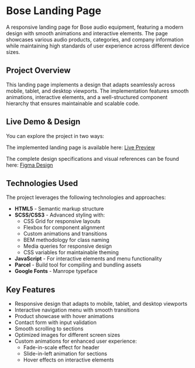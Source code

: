 # Bose Landing Page

A responsive landing page for Bose audio equipment, featuring a modern design with smooth animations and interactive elements. The page showcases various audio products, categories, and company information while maintaining high standards of user experience across different device sizes.

## Project Overview

This landing page implements a design that adapts seamlessly across mobile, tablet, and desktop viewports. The implementation features smooth animations, interactive elements, and a well-structured component hierarchy that ensures maintainable and scalable code.

## Live Demo & Design

You can explore the project in two ways:

The implemented landing page is available here:
[Live Preview](https://anhrytsan.github.io/layout_landing-page/)

The complete design specifications and visual references can be found here:
[Figma Design](https://www.figma.com/design/DtkQmQ797hk0nI4KfMi2Uq/BOSE-New-Version)

## Technologies Used

The project leverages the following technologies and approaches:

- **HTML5** - Semantic markup structure
- **SCSS/CSS3** - Advanced styling with:
  - CSS Grid for responsive layouts
  - Flexbox for component alignment
  - Custom animations and transitions
  - BEM methodology for class naming
  - Media queries for responsive design
  - CSS variables for maintainable theming
- **JavaScript** - For interactive elements and menu functionality
- **Parcel** - Build tool for compiling and bundling assets
- **Google Fonts** - Manrope typeface

## Key Features

- Responsive design that adapts to mobile, tablet, and desktop viewports
- Interactive navigation menu with smooth transitions
- Product showcase with hover animations
- Contact form with input validation
- Smooth scrolling to sections
- Optimized images for different screen sizes
- Custom animations for enhanced user experience:
  - Fade-in-scale effect for header
  - Slide-in-left animation for sections
  - Hover effects on interactive elements
